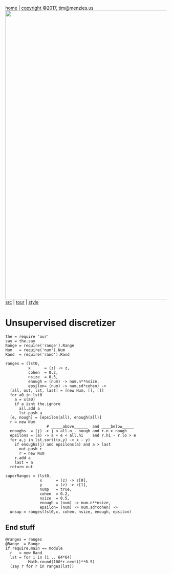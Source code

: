 [home](http://tiny.cc/koff) |
[copyright](https://github.com/koffee/script/blob/master/LICENSE.md) &copy;2017, tim&commat;menzies.us<br>
[<img width=900 src=https://raw.githubusercontent.com/koffee/script/master/img/head.jpg>](http://tiny.cc/koff)<br>
[src](https://github.com/koffee/script/tree/master/lib) |
[tour](https://github.com/koffee/script/blob/master/docs/TOUR.md) |
[style](https://github.com/koffee/script/blob/master/docs/STYLE.md)

# Unsupervised  discretizer

    the = require 'our'
    say = the.say
    Range = require('range').Range
    Num   = require('num').Num
    Rand  = require('rand').Rand

    ranges = (lst0,
              x      = (z) -> z,
              cohen  = 0.2,
              nsize  = 0.5,
              enough = (num) -> num.n**nsize,
              epsilon= (num) -> num.sd*cohen) ->
      [all, out, lst, last] = [new Num, [], []]
      for a0 in lst0
        a = x(a0)
        if a isnt the.ignore
          all.add a
          lst.push a
      [e, nough] = [epsilon(all), enough(all)]
      r = new Num
                      # _____above______  and ____below_____
      enoughs  = (j) -> j < all.n - nough and r.n > nough
      epsilons = (a) -> a + e < all.hi    and r.hi - r.lo > e
      for a,j in lst.sort((x,y) -> x - y)
        if enoughs(j) and epsilons(a) and a > last
          out.push r
          r = new Num
        r.add a
        last = a
      return out

    superRanges = (lst0,
                   x      = (z) -> z[0],
                   y      = (z) -> z[1],
                   nump   = true,
                   cohen  = 0.2,
                   nsize  = 0.5,
                   enough = (num) -> num.n**nsize,
                   epsilon= (num) -> num.sd*cohen) ->
      unsup = ranges(lst0,x, cohen, nsize, enough, epsilon)
      

## End stuff

    @ranges = ranges
    @Range  = Range
    if require.main == module
      r   = new Rand
      lst = for i in [1 .. 64*64]
              Math.round(100*r.next()**0.5) 
      (say r for r in ranges(lst))
